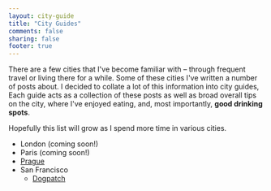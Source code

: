 ```yaml
---
layout: city-guide
title: "City Guides"
comments: false
sharing: false
footer: true
---
```


There are a few cities that I've become familiar with – through frequent travel or living there for a while. Some of these cities I've written a number of posts about. I decided to collate a lot of this information into city guides, Each guide acts as a collection of these posts as well as broad overall tips on the city, where I've enjoyed eating, and, most importantly, **good drinking spots**.

Hopefully this list will grow as I spend more time in various cities.


 - London (coming soon!)
 - Paris (coming soon!)
 - [Prague](/city-guides/prague)
 - San Francisco
   - [Dogpatch](/city-guides/san-francisco/dogpatch)
